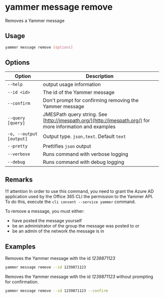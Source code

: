 # yammer message remove

Removes a Yammer message

## Usage

```sh
yammer message remove [options]
```

## Options

Option|Description
------|-----------
`--help`|output usage information
`--id <id>`|The id of the Yammer message
`--confirm`|Don't prompt for confirming removing the Yammer message
`--query [query]`|JMESPath query string. See [http://jmespath.org/](http://jmespath.org/) for more information and examples
`-o, --output [output]`|Output type. `json,text`. Default `text`
`--pretty`|Prettifies `json` output
`--verbose`|Runs command with verbose logging
`--debug`|Runs command with debug logging

## Remarks

!!! attention
    In order to use this command, you need to grant the Azure AD application used by the Office 365 CLI the permission to the Yammer API. To do this, execute the `cli consent --service yammer` command.

To remove a message, you must either:

- have posted the message yourself
- be an administrator of the group the message was posted to or
- be an admin of the network the message is in

## Examples

Removes the Yammer message with the id _1239871123_

```sh
yammer message remove --id 1239871123
```

Removes the Yammer message with the id _1239871123_ without prompting for confirmation.

```sh
yammer message remove --id 1239871123 --confirm
```
